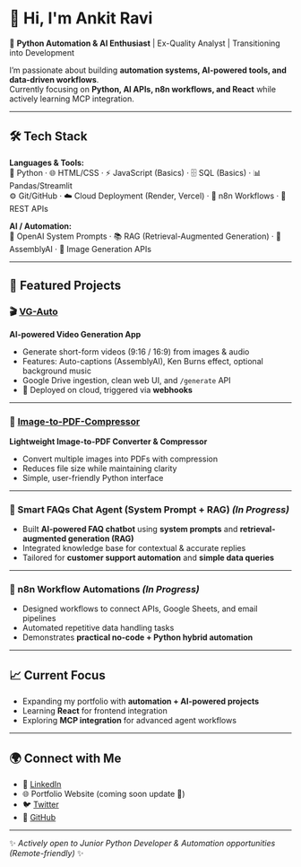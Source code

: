 # 👋 Hi, I'm Ankit Ravi  

🚀 **Python Automation & AI Enthusiast** | Ex-Quality Analyst | Transitioning into Development  

I’m passionate about building **automation systems, AI-powered tools, and data-driven workflows**.  
Currently focusing on **Python, AI APIs, n8n workflows, and React** while actively learning MCP integration.  

---

## 🛠️ Tech Stack  
**Languages & Tools:**  
🐍 Python · 🌐 HTML/CSS · ⚡ JavaScript (Basics) · 🗄️ SQL (Basics) · 📊 Pandas/Streamlit  
⚙️ Git/GitHub · ☁️ Cloud Deployment (Render, Vercel) · 🔄 n8n Workflows · 🔌 REST APIs  

**AI / Automation:**  
🧠 OpenAI System Prompts · 📚 RAG (Retrieval-Augmented Generation) · 🎤 AssemblyAI · 🎨 Image Generation APIs  

---

## 📂 Featured Projects  

### 🎬 [VG-Auto](https://github.com/Ankitravi1/VG-Auto)  
**AI-powered Video Generation App**  
- Generate short-form videos (9:16 / 16:9) from images & audio  
- Features: Auto-captions (AssemblyAI), Ken Burns effect, optional background music  
- Google Drive ingestion, clean web UI, and `/generate` API  
- 🚀 Deployed on cloud, triggered via **webhooks**  

---

### 📑 [Image-to-PDF-Compressor](https://github.com/Ankitravi1/Image-to-PDF-Compressor)  
**Lightweight Image-to-PDF Converter & Compressor**  
- Convert multiple images into PDFs with compression  
- Reduces file size while maintaining clarity  
- Simple, user-friendly Python interface  

---

### 💬 Smart FAQs Chat Agent (System Prompt + RAG) *(In Progress)*  
- Built **AI-powered FAQ chatbot** using **system prompts** and **retrieval-augmented generation (RAG)**  
- Integrated knowledge base for contextual & accurate replies  
- Tailored for **customer support automation** and **simple data queries**  

---

### 🔁 n8n Workflow Automations *(In Progress)*  
- Designed workflows to connect APIs, Google Sheets, and email pipelines  
- Automated repetitive data handling tasks  
- Demonstrates **practical no-code + Python hybrid automation**  

---

## 📈 Current Focus  
- Expanding my portfolio with **automation + AI-powered projects**  
- Learning **React** for frontend integration  
- Exploring **MCP integration** for advanced agent workflows  

---

## 🌍 Connect with Me  
- 💼 [LinkedIn](https://www.linkedin.com/in/ankit-ravi-7b9682227/)  
- 🌐 Portfolio Website (coming soon update 🚀)  
- 🐦 [Twitter](https://x.com/ankitravione)  
- 🐙 [GitHub](https://github.com/Ankitravi1)  

---
✨ *Actively open to Junior Python Developer & Automation opportunities (Remote-friendly)* ✨
